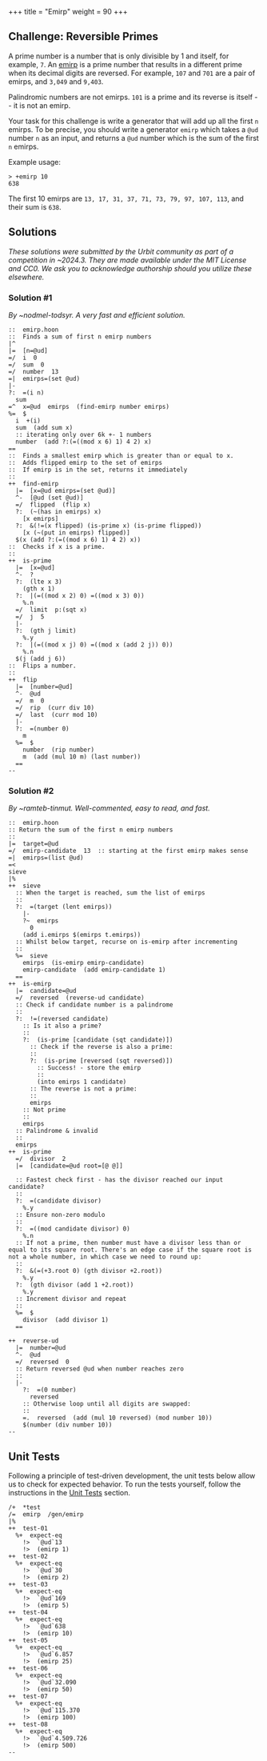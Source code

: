 +++
title = "Emirp"
weight = 90
+++
## Challenge: Reversible Primes

A prime number is a number that is only divisible by 1 and itself, for example, `7`. An [emirp](https://en.wikipedia.org/wiki/Emirp) is a prime number that results in a different prime when its decimal digits are reversed. For example, `107` and `701` are a pair of emirps, and `3,049` and `9,403`.

Palindromic numbers are not emirps. `101` is a prime and its reverse is itself -- it is not an emirp.

Your task for this challenge is write a generator that will add up all the first `n` emirps. To be precise, you should write a generator `emirp` which takes a `@ud` number `n` as an input, and returns a `@ud` number which is the sum of the first `n` emirps.

Example usage:
```
> +emirp 10
638
```

The first 10 emirps are `13, 17, 31, 37, 71, 73, 79, 97, 107, 113`, and their sum is `638`.

##  Solutions

_These solutions were submitted by the Urbit community as part of a competition in ~2024.3.  They are made available under the MIT License and CC0.  We ask you to acknowledge authorship should you utilize these elsewhere._

### Solution #1

_By ~nodmel-todsyr. A very fast and efficient solution._

```hoon
::  emirp.hoon
::  Finds a sum of first n emirp numbers
|^
|=  [n=@ud]
=/  i  0
=/  sum  0
=/  number  13
=|  emirps=(set @ud)
|-
?:  =(i n)
  sum
=^  x=@ud  emirps  (find-emirp number emirps)
%=  $
  i  +(i)
  sum  (add sum x)
  :: iterating only over 6k +- 1 numbers
  number  (add ?:(=((mod x 6) 1) 4 2) x)
==
::  Finds a smallest emirp which is greater than or equal to x.
::  Adds flipped emirp to the set of emirps
::  If emirp is in the set, returns it immediately
::
++  find-emirp
  |=  [x=@ud emirps=(set @ud)]
  ^-  [@ud (set @ud)]
  =/  flipped  (flip x)
  ?:  (~(has in emirps) x)
    [x emirps]
  ?:  &(!=(x flipped) (is-prime x) (is-prime flipped))
    [x (~(put in emirps) flipped)]
  $(x (add ?:(=((mod x 6) 1) 4 2) x))
::  Checks if x is a prime. 
::
++  is-prime
  |=  [x=@ud]
  ^-  ?
  ?:  (lte x 3)
    (gth x 1)
  ?:  |(=((mod x 2) 0) =((mod x 3) 0))
    %.n
  =/  limit  p:(sqt x)
  =/  j  5
  |-
  ?:  (gth j limit)
    %.y
  ?:  |(=((mod x j) 0) =((mod x (add 2 j)) 0))
    %.n
  $(j (add j 6))
::  Flips a number.
::
++  flip
  |=  [number=@ud]
  ^-  @ud
  =/  m  0
  =/  rip  (curr div 10)
  =/  last  (curr mod 10)
  |-
  ?:  =(number 0)
    m
  %=  $
    number  (rip number)
    m  (add (mul 10 m) (last number))
  ==
--
```



### Solution #2
_By ~ramteb-tinmut. Well-commented, easy to read, and fast._

```hoon
::  emirp.hoon
:: Return the sum of the first n emirp numbers
::
|=  target=@ud
=/  emirp-candidate  13  :: starting at the first emirp makes sense
=|  emirps=(list @ud)
=<
sieve
|%
++  sieve
  :: When the target is reached, sum the list of emirps
  ::
  ?:  =(target (lent emirps))
    |-
    ?~  emirps
      0
    (add i.emirps $(emirps t.emirps))
  :: Whilst below target, recurse on is-emirp after incrementing
  :: 
  %=  sieve
    emirps  (is-emirp emirp-candidate)
    emirp-candidate  (add emirp-candidate 1)
  ==
++  is-emirp
  |=  candidate=@ud
  =/  reversed  (reverse-ud candidate)
  :: Check if candidate number is a palindrome
  ::
  ?:  !=(reversed candidate)
    :: Is it also a prime?
    ::
    ?:  (is-prime [candidate (sqt candidate)])
      :: Check if the reverse is also a prime:
      ::
      ?:  (is-prime [reversed (sqt reversed)])
        :: Success! - store the emirp
        ::
        (into emirps 1 candidate)
      :: The reverse is not a prime:
      ::
      emirps
    :: Not prime
    ::
    emirps
  :: Palindrome & invalid
  ::  
  emirps
++  is-prime
  =/  divisor  2
  |=  [candidate=@ud root=[@ @]]  
  
  :: Fastest check first - has the divisor reached our input candidate? 
  ::
  ?:  =(candidate divisor)
    %.y
  :: Ensure non-zero modulo
  ::
  ?:  =((mod candidate divisor) 0)
    %.n
  :: If not a prime, then number must have a divisor less than or equal to its square root. There's an edge case if the square root is not a whole number, in which case we need to round up:
  ::
  ?:  &(=(+3.root 0) (gth divisor +2.root))
    %.y
  ?:  (gth divisor (add 1 +2.root))
    %.y
  :: Increment divisor and repeat
  ::
  %=  $
    divisor  (add divisor 1)
  ==

++  reverse-ud
  |=  number=@ud
  ^-  @ud
  =/  reversed  0
  :: Return reversed @ud when number reaches zero
  ::
  |-
    ?:  =(0 number)  
      reversed
    :: Otherwise loop until all digits are swapped:
    ::
    =.  reversed  (add (mul 10 reversed) (mod number 10))
    $(number (div number 10))  
--
```

##  Unit Tests

Following a principle of test-driven development, the unit tests below allow us to check for expected behavior. To run the tests yourself, follow the instructions in the [Unit Tests](/userspace/apps/guides/unit-tests) section.

```hoon
/+  *test
/=  emirp  /gen/emirp
|%
++  test-01
  %+  expect-eq
    !>  `@ud`13
    !>  (emirp 1)
++  test-02
  %+  expect-eq
    !>  `@ud`30
    !>  (emirp 2)
++  test-03
  %+  expect-eq
    !>  `@ud`169
    !>  (emirp 5)
++  test-04
  %+  expect-eq
    !>  `@ud`638
    !>  (emirp 10)
++  test-05
  %+  expect-eq
    !>  `@ud`6.857
    !>  (emirp 25)
++  test-06
  %+  expect-eq
    !>  `@ud`32.090
    !>  (emirp 50)
++  test-07
  %+  expect-eq
    !>  `@ud`115.370
    !>  (emirp 100)
++  test-08
  %+  expect-eq
    !>  `@ud`4.509.726
    !>  (emirp 500)
--
```
